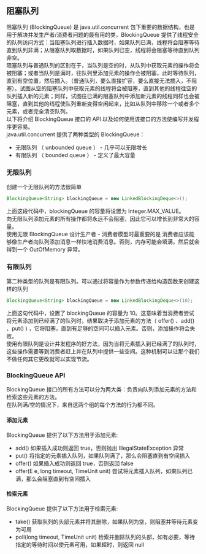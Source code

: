 ## 阻塞队列
阻塞队列 (BlockingQueue) 是 java.util.concurrent 包下重要的数据结构，也是用于解决并发生产者/消费者问题的最有用的类，BlockingQueue 提供了线程安全的队列访问方式：当阻塞队列进行插入数据时，如果队列已满，线程将会阻塞等待直到队列非满；从阻塞队列取数据时，如果队列已空，线程将会阻塞等待直到队列非空。  
阻塞队列与普通队列的区别在于，当队列是空的时，从队列中获取元素的操作将会被阻塞；或者当队列是满时，往队列里添加元素的操作会被阻塞，此时等待队列，直到有空位置，然后插入。（普通队列，要么直接扩容，要么直接无法插入，不阻塞）。试图从空的阻塞队列中获取元素的线程将会被阻塞，直到其他的线程往空的队列插入新的元素；同样，试图往已满的阻塞队列中添加新元素的线程同样也会被阻塞，直到其他的线程使队列重新变得空闲起来，比如从队列中移除一个或者多个元素，或者完全清空队列。  
以下将介绍 BlockingQueue 接口的 API 以及如何使用该接口的方法使编写并发程序更容易。  
java.util.concurrent 提供了两种类型的 BlockingQueue：  
* 无限队列 （ unbounded queue ） - 几乎可以无限增长
* 有限队列 （ bounded queue ） - 定义了最大容量  
  
### 无限队列
创建一个无限队列的方法很简单  
```java
BlockingQueue<String> blockingQueue = new LinkedBlockingDeque<>();
```
上面这段代码中，blockingQueue 的容量将设置为 Integer.MAX_VALUE。  
向无限队列添加元素的所有操作都将永远不会阻塞，因此它可以增长到非常大的容量。  
使用无限 BlockingQueue 设计生产者 - 消费者模型时最重要的是 消费者应该能够像生产者向队列添加消息一样快地消费消息。否则，内存可能会填满，然后就会得到一个 OutOfMemory 异常。  
  
### 有限队列
第二种类型的队列是有限队列。可以通过将容量作为参数传递给构造函数来创建这样的队列  
```java
BlockingQueue<String> blockingQueue = new LinkedBlockingDeque<>(10);
```
上面这句代码中，设置了 blockingQueue 的容量为 10。这意味着当消费者尝试将元素添加到已经满了的队列时，结果取决于添加元素的方法（ offer() 、add() 、put() ) ，它将阻塞，直到有足够的空间可以插入元素。否则，添加操作将会失败。  
使用有限队列是设计并发程序的好方法，因为当将元素插入到已经满了的队列时，这些操作需要等到消费者赶上并在队列中提供一些空间。这种机制可以让那个我们不做任何其它更改就可以实现节流。  
  
### BlockingQueue API
BlockingQueue 接口的所有方法可以分为两大类：负责向队列添加元素的方法和检索这些元素的方法。  
在队列满/空的情况下，来自这两个组的每个方法的行为都不同。  
#### 添加元素
BlockingQueue 提供了以下方法用于添加元素:  
* add()	如果插入成功则返回 true，否则抛出 IllegalStateException 异常
* put()	将指定的元素插入队列，如果队列满了，那么会阻塞直到有空间插入
* offer() 如果插入成功则返回 true，否则返回 false
* offer(E e, long timeout, TimeUnit unit) 尝试将元素插入队列，如果队列已满，那么会阻塞直到有空间插入  
#### 检索元素
BlockingQueue 提供了以下方法用于检索元素:  
* take() 获取队列的头部元素并将其删除，如果队列为空，则阻塞并等待元素变为可用
* poll(long timeout, TimeUnit unit)	检索并删除队列的头部，如有必要，等待指定的等待时间以使元素可用，如果超时，则返回 null  
  
